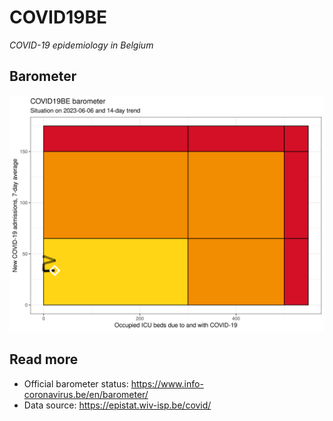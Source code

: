 # COVID19BE

_COVID-19 epidemiology in Belgium_

## Barometer

![](COVID9BE-barometer.png)

## Read more

- Official barometer status: https://www.info-coronavirus.be/en/barometer/  
- Data source: https://epistat.wiv-isp.be/covid/
